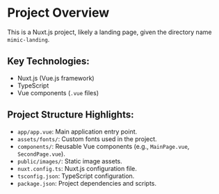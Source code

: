 # Project Overview

This is a Nuxt.js project, likely a landing page, given the directory name `mimic-landing`.

## Key Technologies:
- Nuxt.js (Vue.js framework)
- TypeScript
- Vue components (`.vue` files)

## Project Structure Highlights:
- `app/app.vue`: Main application entry point.
- `assets/fonts/`: Custom fonts used in the project.
- `components/`: Reusable Vue components (e.g., `MainPage.vue`, `SecondPage.vue`).
- `public/images/`: Static image assets.
- `nuxt.config.ts`: Nuxt.js configuration file.
- `tsconfig.json`: TypeScript configuration.
- `package.json`: Project dependencies and scripts.
